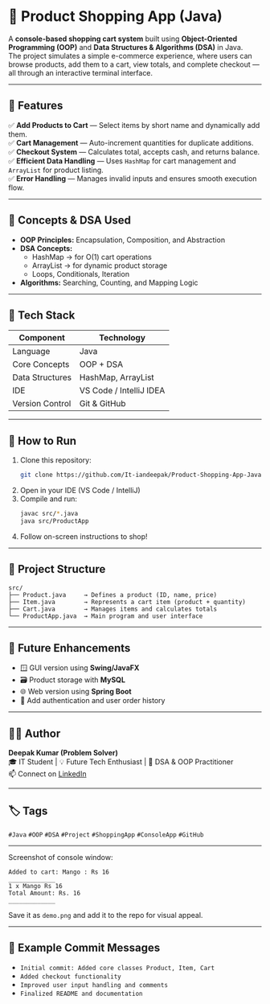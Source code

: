 # 🛒 Product Shopping App (Java)

A **console-based shopping cart system** built using **Object-Oriented Programming (OOP)** and **Data Structures & Algorithms (DSA)** in Java.  
The project simulates a simple e-commerce experience, where users can browse products, add them to a cart, view totals, and complete checkout — all through an interactive terminal interface.

---

## 🚀 Features

✅ **Add Products to Cart** — Select items by short name and dynamically add them.  
✅ **Cart Management** — Auto-increment quantities for duplicate additions.  
✅ **Checkout System** — Calculates total, accepts cash, and returns balance.  
✅ **Efficient Data Handling** — Uses `HashMap` for cart management and `ArrayList` for product listing.  
✅ **Error Handling** — Manages invalid inputs and ensures smooth execution flow.  

---

## 🧠 Concepts & DSA Used

- **OOP Principles:** Encapsulation, Composition, and Abstraction  
- **DSA Concepts:**  
  - HashMap → for O(1) cart operations  
  - ArrayList → for dynamic product storage  
  - Loops, Conditionals, Iteration  
- **Algorithms:** Searching, Counting, and Mapping Logic  

---

## 🧰 Tech Stack

| Component | Technology |
|------------|-------------|
| Language | Java |
| Core Concepts | OOP + DSA |
| Data Structures | HashMap, ArrayList |
| IDE | VS Code / IntelliJ IDEA |
| Version Control | Git & GitHub |

---

## 💾 How to Run

1. Clone this repository:
   ```bash
   git clone https://github.com/It-iandeepak/Product-Shopping-App-Java.git
   ```
2. Open in your IDE (VS Code / IntelliJ)
3. Compile and run:
   ```bash
   javac src/*.java
   java src/ProductApp
   ```
4. Follow on-screen instructions to shop!

---

## 🧱 Project Structure

```
src/
├── Product.java     → Defines a product (ID, name, price)
├── Item.java        → Represents a cart item (product + quantity)
├── Cart.java        → Manages items and calculates totals
└── ProductApp.java  → Main program and user interface
```

---

## 🌟 Future Enhancements

- 🪟 GUI version using **Swing/JavaFX**  
- 🗃 Product storage with **MySQL**  
- 🌐 Web version using **Spring Boot**  
- 👥 Add authentication and user order history  

---

## 👨‍💻 Author

**Deepak Kumar (Problem Solver)**  
🎓 IT Student | 💡 Future Tech Enthusiast | 🧠 DSA & OOP Practitioner  
📫 Connect on [LinkedIn](https://linkedin.com/in/deepak-kumar-18999232b/)

---

## 🏷️ Tags
`#Java` `#OOP` `#DSA` `#Project` `#ShoppingApp` `#ConsoleApp` `#GitHub`

---



 Screenshot of console window:
```
Added to cart: Mango : Rs 16
_____________
1 x Mango Rs 16
Total Amount: Rs. 16
_____________
```
Save it as `demo.png` and add it to the repo for visual appeal.

---

## 💬 Example Commit Messages
- `Initial commit: Added core classes Product, Item, Cart`
- `Added checkout functionality`
- `Improved user input handling and comments`
- `Finalized README and documentation`
